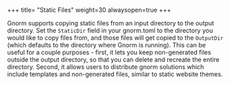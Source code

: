 +++
title= "Static Files"
weight=30
alwaysopen=true
+++

Gnorm supports copying static files from an input directory to the output
directory.  Set the `StaticDir` field in your gnorm.toml to the directory you
would like to copy files from, and those files will get copied to the `OutputDir`
(which defaults to the directory where Gnorm is running). This can be useful for
a couple purposes - first, it lets you keep non-generated files outside the
output directory, so that you can delete and recreate the entire directory.
Second, it allows users to distribute gnorm solutions which include templates
and non-generated files, similar to static website themes.
